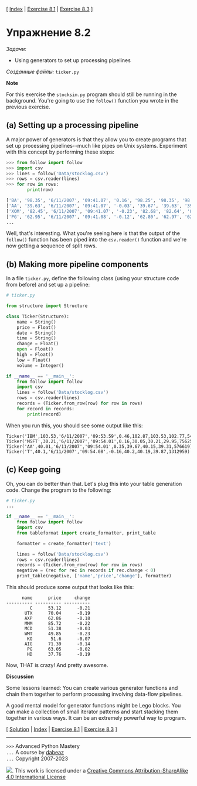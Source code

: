 \[ [Index](index.md) | [Exercise 8.1](ex8_1.md) | [Exercise 8.3](ex8_3.md) \]

# Упражнение 8.2

*Задачи:*

- Using generators to set up processing pipelines

*Созданные файлы:* `ticker.py`

**Note**

For this exercise the `stocksim.py` program should still be
running in the background.  You're going to use the `follow()`
function you wrote in the previous exercise.

## (a) Setting up a processing pipeline

A major power of generators is that they allow you to create programs
that set up processing pipelines--much like pipes on Unix systems.
Experiment with this concept by performing these steps:

```python
>>> from follow import follow
>>> import csv
>>> lines = follow('Data/stocklog.csv')
>>> rows = csv.reader(lines)
>>> for row in rows:
        print(row)

['BA', '98.35', '6/11/2007', '09:41.07', '0.16', '98.25', '98.35', '98.31', '158148']
['AA', '39.63', '6/11/2007', '09:41.07', '-0.03', '39.67', '39.63', '39.31', '270224']
['XOM', '82.45', '6/11/2007', '09:41.07', '-0.23', '82.68', '82.64', '82.41', '748062']
['PG', '62.95', '6/11/2007', '09:41.08', '-0.12', '62.80', '62.97', '62.61', '454327']
...
```

Well, that's interesting.  What you're seeing here is that the output of the
`follow()` function has been piped into the `csv.reader()` function and we're
now getting a sequence of split rows.   

## (b) Making more pipeline components

In a file `ticker.py`, define the following class (using your structure code from before) and set up
a pipeline:

```python
# ticker.py

from structure import Structure

class Ticker(Structure):
    name = String()
    price = Float()
    date = String()
    time = String()
    change = Float()
    open = Float()
    high = Float()
    low = Float()
    volume = Integer()

if __name__ == '__main__':
    from follow import follow
    import csv
    lines = follow('Data/stocklog.csv')
    rows = csv.reader(lines)
    records = (Ticker.from_row(row) for row in rows)
    for record in records:
        print(record)
```

When you run this, you should see some output like this:

    Ticker('IBM',103.53,'6/11/2007','09:53.59',0.46,102.87,103.53,102.77,541633)
    Ticker('MSFT',30.21,'6/11/2007','09:54.01',0.16,30.05,30.21,29.95,7562516)
    Ticker('AA',40.01,'6/11/2007','09:54.01',0.35,39.67,40.15,39.31,576619)
    Ticker('T',40.1,'6/11/2007','09:54.08',-0.16,40.2,40.19,39.87,1312959)

## (c) Keep going

Oh, you can do better than that.  Let's plug this into your table generation code. Change
the program to the following:

```python
# ticker.py
...

if __name__ == '__main__':
    from follow import follow
    import csv
    from tableformat import create_formatter, print_table

    formatter = create_formatter('text')

    lines = follow('Data/stocklog.csv')
    rows = csv.reader(lines)
    records = (Ticker.from_row(row) for row in rows)
    negative = (rec for rec in records if rec.change < 0)
    print_table(negative, ['name','price','change'], formatter)
```

This should produce some output that looks like this:

          name      price     change 
    ---------- ---------- ---------- 
             C      53.12      -0.21 
           UTX      70.04      -0.19 
           AXP      62.86      -0.18 
           MMM      85.72      -0.22 
           MCD      51.38      -0.03 
           WMT      49.85      -0.23 
            KO       51.6      -0.07 
           AIG      71.39      -0.14 
            PG      63.05      -0.02 
            HD      37.76      -0.19 

Now, THAT is crazy! And pretty awesome.

**Discussion**

Some lessons learned: You can create various generator functions and
chain them together to perform processing involving data-flow
pipelines.  

A good mental model for generator functions might be Lego blocks.
You can make a collection of small iterator patterns and start
stacking them together in various ways.  It can be an extremely powerful way to program.

\[ [Solution](soln8_2.md) | [Index](index.md) | [Exercise 8.1](ex8_1.md) | [Exercise 8.3](ex8_3.md) \]

----
`>>>` Advanced Python Mastery  
`...` A course by [dabeaz](https://www.dabeaz.com)  
`...` Copyright 2007-2023  

![](https://i.creativecommons.org/l/by-sa/4.0/88x31.png). This work is licensed under a [Creative Commons Attribution-ShareAlike 4.0 International License](http://creativecommons.org/licenses/by-sa/4.0/)
